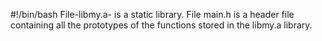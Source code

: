 #!/bin/bash
File-libmy.a- is a static library.
File main.h is a header file containing all the prototypes of the functions stored in the libmy.a library.
